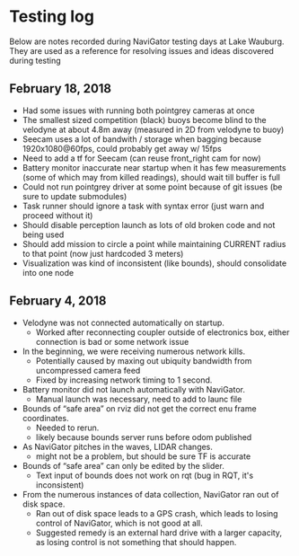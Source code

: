 # Testing log
Below are notes recorded during NaviGator testing days at Lake Wauburg. They are used as a reference for resolving issues and ideas discovered during testing

## February 18, 2018
* Had some issues with running both pointgrey cameras at once
* The smallest sized competition (black) buoys become blind to the velodyne at about 4.8m away (measured in 2D from velodyne to buoy)
* Seecam uses a lot of bandwith / storage when bagging because 1920x1080@60fps, could probably get away w/ 15fps
* Need to add a tf for Seecam (can reuse front_right cam for now)
* Battery monitor inaccurate near startup when it has few measurements (some of which may from killed readings), should wait till buffer is full
* Could not run pointgrey driver at some point because of git issues (be sure to update submodules)
* Task runner should ignore a task with syntax error (just warn and proceed without it)
* Should disable perception launch as lots of old broken code and not being used
* Should add mission to circle a point while maintaining CURRENT radius to that point (now just hardcoded 3 meters)
* Visualization was kind of inconsistent (like bounds), should consolidate into one node

## February 4, 2018
* Velodyne was not connected automatically on startup.
  * Worked after reconnecting coupler outside of electronics box, either connection is bad or some network issue
* In the beginning, we were receiving numerous network kills.
  * Potentially caused by maxing out ubiquity bandwidth from uncompressed camera feed
  * Fixed by increasing network timing to 1 second.
* Battery monitor did not launch automatically with NaviGator.
  * Manual launch was necessary, need to add to launc file
* Bounds of “safe area” on rviz did not get the correct enu frame coordinates.
  * Needed to rerun.
  * likely because bounds server runs before odom published
* As NaviGator pitches in the waves, LIDAR changes.
  * might not be a problem, but should be sure TF is accurate
* Bounds of “safe area” can only be edited by the slider.
  * Text input of bounds does not work on rqt (bug in RQT, it's inconsistent)
* From the numerous instances of data collection, NaviGator ran out of disk space.
  * Ran out of disk space leads to a GPS crash, which leads to losing control of NaviGator, which is not good at all.
  * Suggested remedy is an external hard drive with a larger capacity, as losing control is not something that should happen.